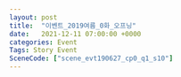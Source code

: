 ```yaml
---
layout: post
title:  "이벤트_2019여름_0화_오프닝"
date:   2021-12-11 07:00:00 +0000
categories: Event
Tags: Story Event
SceneCode: ["scene_evt190627_cp0_q1_s10"]
---
```

